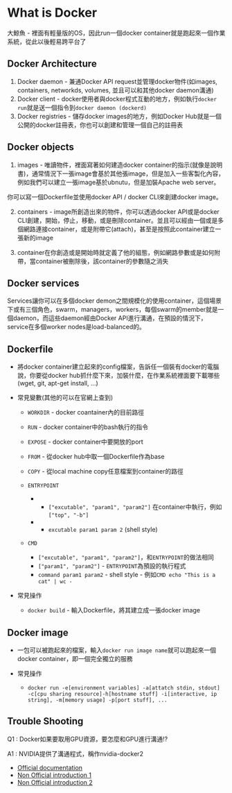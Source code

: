 # What is Docker

大鯨魚 - 裡面有輕量版的OS，因此run一個docker container就是跑起來一個作業系統，從此以後輕易跨平台了

## Docker Architecture

1. Docker daemon - 兼通Docker API request並管理docker物件(如images, containers, networkds, volumes, 並且可以和其他docker daemon溝通)
2. Docker client - docker使用者與docker程式互動的地方，例如執行`docker run`就是送一個指令到`docker daemon (dockerd)`
3. Docker registries - 儲存docker images的地方，例如Docker Hub就是一個公開的docker註冊表，你也可以創建和管理一個自己的註冊表

## Docker objects

1. images - 唯讀物件，裡面寫著如何建造docker container的指示(就像是說明書)，通常情況下一張image會基於其他張image，但是加入一些客製化內容，例如我們可以建立一張image基於ubnutu，但是加裝Apache web server。

你可以寫一個Dockerfile並使用docker API / docker CLI來創建docker image。

2. containers - image所創造出來的物件，你可以透過docker API或是docker CLI創建，開始，停止，移動，或是刪除container。並且可以經由一個或是多個網路連接container，或是附帶它(attach)，甚至是按照此container建立一張新的image

3. container在你創造或是開始時就定義了他的組態，例如網路參數或是如何附帶，當container被刪除後，該container的參數隨之消失

## Docker services

Services讓你可以在多個docker demon之間規模化的使用container，這個場景下或有三個角色，swarm，managers，workers，每個swarm的member就是一個daemon，而這些daemon經由Docker API進行溝通，在預設的情況下，service在多個worker nodes是load-balanced的。

## Dockerfile

* 將docker container建立起來的config檔案，告訴任一個裝有docker的電腦說，你要從docker hub抓什麼下來，加裝什麼，在作業系統裡面要下載哪些(wget, git, apt-get install, ...)
* 常見變數(其他的可以在官網上查到)
  + `WORKDIR` - docker coantainer內的目前路徑
  + `RUN` - docker container中的bash執行的指令
  + `EXPOSE` - docker container中要開放的port
  + `FROM` - 從docker hub中取一個Dockerfile作為base
  + `COPY` - 從local machine copy任意檔案到container的路徑
  + `ENTRYPOINT`

    - - `["excutable", "param1", "param2"]` 在container中執行，例如`["top", "-b"]`
    - - `excutable param1 param 2` (shell style)
  + `CMD`
    - `["excutable", "param1", "param2"]`，和`ENTRYPOINT`的做法相同
    - `["param1", "param2"]` - `ENTRYPOINT`為預設的執行程式
    - `command param1 param2` - shell style - 例如`CMD echo "This is a cat" | wc -`

* 常見操作
  + `docker build` - 輸入Dockerfile，將其建立成一張docker image

## Docker image

* 一包可以被跑起來的檔案，輸入`docker run image name`就可以跑起來一個docker container，即一個完全獨立的服務

* 常見操作
  + `docker run -e[environment variables] -a[attatch stdin, stdout] -c[cpu sharing resource]-h[hostname stuff] -i[interactive, ip string], -m[memory usage] -p[port stuff], ...`

## Trouble Shooting

Q1 : Docker如果要取用GPU資源，要怎麼和GPU進行溝通!? 

A1 : NVIDIA提供了溝通程式，稱作nvidia-docker2

  + [Official documentation](https://github.com/NVIDIA/nvidia-docker?fbclid=IwAR3ncStZvKKSht6UGYwFU7hOI0Q4l_czFPufJYw7_uJ5p2R0vsF8b0zmiaA)
  + [Non Official introduction 1](https://ithelp.ithome.com.tw/articles/10205391?sc=iThelpR&fbclid=IwAR1cL21cPRUmSXHS0URKVSS8KnhN4c4iaVC7NtMsu3Y5IQ6g_Q8ZXav6MSw)
  + [Non Official introduction 2](https://medium.com/@abose550/deep-learning-for-production-deploying-yolo-using-docker-2c32bb50e8d6?fbclid=IwAR1kZMo00OhRvvoOmsY9YARX722_4J1srmkY-LuR8NGMYPuQ84M0ZMxzlCs)
